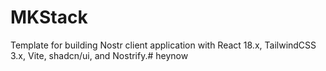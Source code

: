 # MKStack

Template for building Nostr client application with React 18.x, TailwindCSS 3.x, Vite, shadcn/ui, and Nostrify.# heynow
